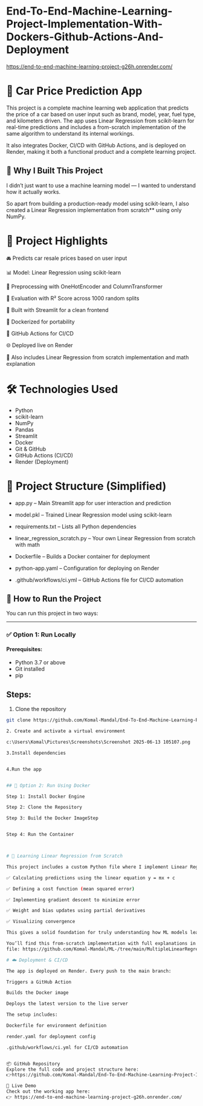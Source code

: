 # End-To-End-Machine-Learning-Project-Implementation-With-Dockers-Github-Actions-And-Deployment


https://end-to-end-machine-learning-project-g26h.onrender.com/

# 🚗 Car Price Prediction App

This project is a complete machine learning web application that predicts the price of a car based on user input such as brand, model, year, fuel type, and kilometers driven. The app uses Linear Regression from scikit-learn for real-time predictions and includes a from-scratch implementation of the same algorithm to understand its internal workings.

It also integrates Docker, CI/CD with GitHub Actions, and is deployed on Render, making it both a functional product and a complete learning project.

## 🎯 Why I Built This Project

I didn’t just want to use a machine learning model — I wanted to understand how it actually works.

So apart from building a production-ready model using scikit-learn, I also created a Linear Regression implementation from scratch** using only NumPy.

# 🧠 Project Highlights
🚘 Predicts car resale prices based on user input

📊 Model: Linear Regression using scikit-learn

🧮 Preprocessing with OneHotEncoder and ColumnTransformer

🧪 Evaluation with R² Score across 1000 random splits

🎨 Built with Streamlit for a clean frontend

🐳 Dockerized for portability

🔄 GitHub Actions for CI/CD

🌐 Deployed live on Render

📘 Also includes Linear Regression from scratch implementation and math explanation




# 🛠 Technologies Used

- Python
- scikit-learn
- NumPy
- Pandas
- Streamlit
- Docker
- Git & GitHub
- GitHub Actions (CI/CD)
- Render (Deployment)



# 📁 Project Structure (Simplified)

- app.py – Main Streamlit app for user interaction and prediction

- model.pkl – Trained Linear Regression model using scikit-learn

- requirements.txt – Lists all Python dependencies

- linear_regression_scratch.py – Your own Linear Regression from scratch with math

- Dockerfile – Builds a Docker container for deployment

- python-app.yaml – Configuration for deploying on Render

- .github/workflows/ci.yml – GitHub Actions file for CI/CD automation

## 🚀 How to Run the Project

You can run this project in two ways:

---

### ✅ Option 1: Run Locally

#### Prerequisites:

- Python 3.7 or above
- Git installed
- pip

## Steps:

1. Clone the repository

```bash
git clone https://github.com/Komal-Mandal/End-To-End-Machine-Learning-Project-Implementation-With-Dockers-Github-Actions-And-Deployment

2. Create and activate a virtual environment

c:\Users\Komal\Pictures\Screenshots\Screenshot 2025-06-13 105107.png

3.Install dependencies


4.Run the app


## 🐳 Option 2: Run Using Docker

Step 1: Install Docker Engine

Step 2: Clone the Repository

Step 3: Build the Docker ImageStep 


Step 4: Run the Container



# 📘 Learning Linear Regression from Scratch

This project includes a custom Python file where I implement Linear Regression step-by-step with full mathematical understanding:

✅ Calculating predictions using the linear equation y = mx + c

✅ Defining a cost function (mean squared error)

✅ Implementing gradient descent to minimize error

✅ Weight and bias updates using partial derivatives

✅ Visualizing convergence

This gives a solid foundation for truly understanding how ML models learn instead of just using them.

You’ll find this from-scratch implementation with full explanations in the 
file: https://github.com/Komal-Mandal/ML-/tree/main/MultipleLinearRegression

# ☁️ Deployment & CI/CD

The app is deployed on Render. Every push to the main branch:

Triggers a GitHub Action

Builds the Docker image

Deploys the latest version to the live server

The setup includes:

Dockerfile for environment definition

render.yaml for deployment config

.github/workflows/ci.yml for CI/CD automation


📦 GitHub Repository
Explore the full code and project structure here:
👉https://github.com/Komal-Mandal/End-To-End-Machine-Learning-Project-Implementation-With-Dockers-Github-Actions-And-Deployment

🔗 Live Demo
Check out the working app here:
👉 https://end-to-end-machine-learning-project-g26h.onrender.com/





